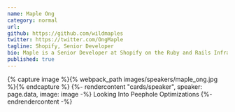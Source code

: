 ```yaml
---
name: Maple Ong
category: normal
url:
github: https://github.com/wildmaples
twitter: https://twitter.com/OngMaple
tagline: Shopify, Senior Developer
bio: Maple is a Senior Developer at Shopify on the Ruby and Rails Infrastructure team where she works on improving the experience of Ruby developers through tooling. Maple enjoys learning about computer systems and how programming languages are implemented. Outside of work, you’ll likely find her training at the gym or walking with the goal of getting 10,000 daily steps.
published: true
---
```


{% capture image %}{% webpack_path images/speakers/maple_ong.jpg %}{% endcapture %}
{%- rendercontent "cards/speaker", speaker: page.data, image: image -%}
Looking Into Peephole Optimizations
{%- endrendercontent -%}
